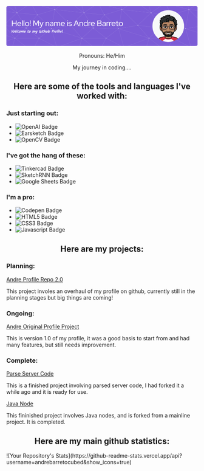 ![Header](./github-header-image.png)

<div id="intro" align="center">
Pronouns: He/Him

My journey in coding....
</div>


<div align="center">

<h2>Here are some of the tools and languages I've worked with:</h2>
</div>

<div id="languages" align="left">

<h3>Just starting out:</h3>

- <img src="https://img.shields.io/badge/ChatGPT-green?style=for-the-badge&logo=openai&logoColor=white" alt="OpenAI Badge"/>
- <img src="https://img.shields.io/badge/EarSketch-purple?style=for-the-badge&logo=applemusic&logoColor=white" alt="Earsketch Badge"/>
- <img src="https://img.shields.io/badge/OpenCV-grey?style=for-the-badge&logo=opencv&logoColor=white" alt="OpenCV Badge"/>

<h3>I've got the hang of these:</h3>

- <img src="https://img.shields.io/badge/Tinkercad-lightblue?style=for-the-badge&logo=tinkercad&logoColor=white" alt="Tinkercad Badge"/>
- <td align="center"><img src="https://img.shields.io/badge/AI Art-orange?style=for-the-badge&logo=excalidraw&logoColor=white" alt="SketchRNN Badge"/>
- <img src="https://img.shields.io/badge/Google Sheets-darkgreen?style=for-the-badge&logo=googlesheets&logoColor=white" alt="Google Sheets Badge"/>

<h3>I'm a pro:</h3>

- <img src="https://img.shields.io/badge/Codepen-pink?style=for-the-badge&logo=codepen&logoColor=white" alt="Codepen Badge"/>
- <img src="https://img.shields.io/badge/HTML5-red?style=for-the-badge&logo=HTML5&logoColor=white" alt="HTML5 Badge"/>
- <img src="https://img.shields.io/badge/CSS3-blue?style=for-the-badge&logo=CSS3&logoColor=white" alt="CSS3 Badge"/>
- <img src="https://img.shields.io/badge/Javascript-yellow?style=for-the-badge&logo=javascript&logoColor=white" alt="Javascript Badge"/>

</div>

<div align="center">

<h2>Here are my projects:</h2>
</div>

<div id="projects" align="left">
<h3>Planning:</h3>
  
<a href="https://github.com/andrebarretocubed/andrebprofilerepository2">Andre Profile Repo 2.0</a>

This project involes an overhaul of my profile on github, currently still in the planning stages but big things are coming!

<h3>Ongoing:</h3>

<a href="https://github.com/andrebarretocubed/andrebarretocubed">Andre Original Profile Project</a>

This is version 1.0 of my profile, it was a good basis to start from and had many features, but still needs improvement.

<h3>Complete:</h3>

<a href="https://github.com/andrebarretocubed/parse-server-example">Parse Server Code</a>

This is a finished project involving parsed server code, I had forked it a while ago and it is ready for use.

<a href="https://github.com/andrebarretocubed/java">Java Node</a>

This fininished project involves Java nodes, and is forked from a mainline project. It is completed.

</div>


<div align="center">

<h2>Here are my main github statistics:</h2>
</div>

<div id="statistics" align="left">
![Your Repository's Stats](https://github-readme-stats.vercel.app/api?username=andrebarretocubed&show_icons=true)
</div>
